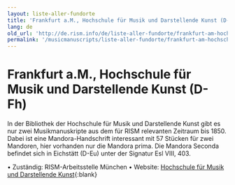 ```yaml
---
layout: liste-aller-fundorte
title: 'Frankfurt a.M., Hochschule für Musik und Darstellende Kunst (D-Fh)'
lang: de
old_url: 'http://de.rism.info/de/liste-aller-fundorte/frankfurt-am-hochschule-fuer-musik-und-darstellende-kunst-f-fh.html'
permalink: '/musicmanuscripts/liste-aller-fundorte/frankfurt-am-hochschule-fuer-musik-und-darstellende-kunst-f-fh.html'
---
```



# Frankfurt a.M., Hochschule für Musik und Darstellende Kunst (D-Fh)

In der Bibliothek der Hochschule für Musik und Darstellende Kunst gibt es nur zwei Musikmanuskripte aus dem für RISM relevanten Zeitraum bis 1850. Dabei ist eine Mandora-Handschrift interessant mit 57 Stücken für zwei Mandoren, hier vorhanden nur die Mandora prima. Die Mandora Seconda befindet sich in Eichstätt (D-Eu) unter der Signatur Esl VIII, 403.

• Zuständig: RISM-Arbeitsstelle München
• Website: [Hochschule für Musik und Darstellende Kunst](https://www.hfmdk-frankfurt.de/ "Opens external link in new window"){:blank}
